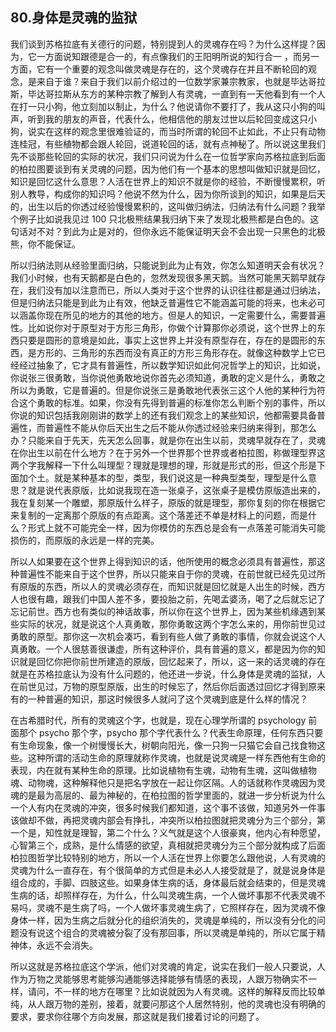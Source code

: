 ## 80.身体是灵魂的监狱
我们谈到苏格拉底有关德行的问题，特别提到人的灵魂存在吗？为什么这样提？因为，它一方面说知跟德是合一的，有点像我们的王阳明所说的知行合一 ，而另一方面，它有一个重要的观念叫做灵魂是存在的，这个灵魂存在并且不断轮回的观念，是来自于谁？来自于我们以前介绍过的一位数学家兼宗教家，也就是毕达哥拉斯，毕达哥拉斯从东方的某种宗教了解到人有灵魂，一直到有一天他看到有一个人在打一只小狗，他立刻加以制止，为什么？他说请你不要打了，我从这只小狗的叫声，听到我的朋友的声音，代表什么，他相信他的朋友过世以后轮回变成这只小狗，说实在这样的观念里很难验证的，而当时所谓的轮回不止如此，不止只有动物连桂冠，有些植物都会跟人轮回，说道轮回的话，就有点神秘了。所以说这里我们先不谈那些轮回的实际的状况，我们只问说为什么在一位哲学家向苏格拉底到后面的柏拉图要谈到有关灵魂的问题，因为他们有一个基本的思想叫做知识就是回忆，知识是回忆这什么意思？人活在世界上的知识不就是你的经验，不断慢慢累积，听别人教导，构成你的知识吗？他说不然为什么，因为你所谈到的知识，如果是后天的，出生以后的你透过经验慢慢累积的，这叫做归纳法，归纳法有什么问题？我举个例子比如说我见过 100 只北极熊结果我归纳下来了发现北极熊都是白色的。这句话对不对？到此为止是对的，但你永远不能保证明天会不会出现一只黑色的北极熊，你不能保证。


所以归纳法则从经验里面归纳，只能说到此为止有效，你怎么知道明天会有状况？我们小时候，也有天鹅都是白色的，忽然发现很多黑天鹅。当然可能黑天鹅早就存在，我们没有加以注意而已，所以人类对于这个世界的认识往往都是通过归纳法，但是归纳法只能是到此为止有效，他缺乏普遍性它不能涵盖可能的将来，也未必可以涵盖你现在所见的地方的其他的地方。但是人的知识，一定需要什么，需要普遍性。比如说你对于原型对于方形三角形，你做个计算那你必须说，这个世界上的东西只要是圆形的意境是如此，事实上这世界上并没有原型存在，存在的是圆形的东西，是方形的、三角形的东西而没有真正的方形三角形存在。就像这种数学上它已经经过抽象了，它才具有普遍性，所以数学知识如此何况哲学上的知识，比如说，你说张三很勇敢，当你说他勇敢地说你首先必须知道，勇敢的定义是什么，勇敢之所以为勇敢，它是普遍的。但是你说张三是勇敢地代表张三这个人他的某种行为符合这个勇敢的标准。如果，你没有先得到普遍的标准你怎么判断个别的事件，所以你说的知识包括我刚刚讲的数学上的还有我们观念上的某些知识，他都需要具备普遍性，而普遍性不能从你后天出生之后不能从你透过经验来归纳来得到，那怎么办？只能来自于先天，先天怎么回事，就是你在出生以前，灵魂早就存在了，灵魂在你出生以前在什么地方？在于另外一个世界那个世界或者柏拉图，称做理型界这两个字我解释一下什么叫理型？理就是理想的理，形就是形式的形，但这个形是下面加个土。就是某种基本的型，类型，我们说这是一种典型类型，理型是什么意思？就是说代表原版，比如说我现在造一张桌子，这张桌子是模仿原版造出来的，我在复刻某一个雕塑，那原版什么样子，原版的就是理型，那你复刻的你在根据它来复制的一定离那个原版的有点距离。这个落差还不单是材料上的问题，而是什么？形式上就不可能完全一样，因为你模仿的东西总是会有一点落差可能消失可能损伤的，而原版的永远是一样的完美。


所以人如果要在这个世界上得到知识的话，他所使用的概念必须具有普遍性，那这种普遍性不能来自于这个世界，所以只能来自于你的灵魂，在前世就已经先见过所有原版的东西，所以人的灵魂必须存在，而知识就是回忆就是人出生的时候，西方人也很有趣，跟我们中国人差不多，要投胎之前，先喝孟婆汤，喝了之后就忘记了忘记前世。西方也有类似的神话故事，所以你在这个世界上，因为某些机缘遇到某些实际的状况，就是说这个人真勇敢，那你勇敢这两个字怎么来的，用你前世见过勇敢的原型。那你这一次机会凑巧，看到有些人做了勇敢的事情，你就会说这个人真勇敢。一个人很慈善很谦虚，所有这种评价，具有普遍的意义，都是因为你的知识就是回忆你把你前世所建造的原版，回忆起来了，所以，这一来的话灵魂的存在就是在苏格拉底认为没有什么问题的，他还进一步说，什么身体是灵魂的监狱，人在前世见过，万物的原型原版，出生的时候忘了，然后你后面透过回忆才得到原来有的一种普遍的知识，那这时候很多人就问了这个灵魂到底是什么样的情况？


在古希腊时代，所有的灵魂这个字，也就是，现在心理学所谓的 psychology 前面那个 psycho 那个字，psycho 那个字代表什么？代表生命原理，任何东西只要有生命现象，像一个树慢慢长大，树朝向阳光，像一只狗一只猫它会自己找食物这些。这种所谓的活动生命的原理就称作灵魂，也就是说灵魂是一样东西他有生命的表现，内在就有某种生命的原理。比如说植物有生魂，动物有生魂，这叫做植物魂、动物魂，这种解释他只是把名字放在一起让你区隔。人的话就称作灵魂因为灵魂的是最为高层的、最为神秘的，在柏拉图的哲学里面的，就进一步分析说为什么一个人有内在灵魂的冲突，很多时候我们都知道，这个事不该做，知道另外一件事该做却不做，再把灵魂内部会有挣扎，冲突所以柏拉图就把灵魂分为三个部分，第一个是，知性就是理智，第二个什么？义气就是这个人很豪爽，他内心有种愿望，心智第三个，成熟，是什么情感的欲望，真相就把灵魂分为三个部分就构成了后面柏拉图哲学比较特别的地方，所以一个人活在世界上你要怎么跟他说，人有灵魂的灵魂为什么一直存在，有个很简单的方式但是未必人人接受就是了，就是说身体是组合成的，手脚、四肢这些。如果身体生病的话，身体最后就会结束的，但是灵魂生病的话，却照样存在，为什么，什么叫灵魂生病，一个人做坏事那不代表灵魂不易吗，灵魂不是生病了吗，一个人做坏事灵魂生病了，它照样存在，因为灵魂不像身体一样，因为生病之后就分化的组织消失的，灵魂是单纯的，所以没有分化的问题没有说这个组合的灵魂被分裂了没有那回事，所以灵魂是单纯的，所以它属于精神体，永远不会消失。


所以这就是苏格拉底这个学派，他们对灵魂的肯定，说实在我们一般人只要说，人作为万物之灵能够思考能够沟通能够选择能够有情感的表现，人跟万物确实不一样，请问，不一样的地方在哪里？比如说就因为人有灵魂。这样的解释反而比较单纯，从人跟万物的差别，接着，就要问那这个人居然特别，他的灵魂也没有明确的要求，要求你往哪个方向发展，那这就是我们接着讨论的问题了。

